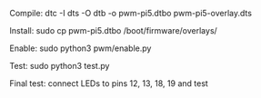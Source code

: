 



Compile:
dtc -I dts -O dtb -o pwm-pi5.dtbo pwm-pi5-overlay.dts

Install:
sudo cp pwm-pi5.dtbo /boot/firmware/overlays/

Enable:
sudo python3 pwm/enable.py

Test:
sudo python3 test.py


Final test:
connect LEDs to pins 12, 13, 18, 19 and test
